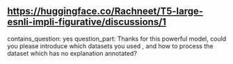## https://huggingface.co/Rachneet/T5-large-esnli-impli-figurative/discussions/1

contains_question: yes
question_part: Thanks for this powerful model, could you please introduce which datasets you used , and how to process the dataset which has no explanation annotated?
